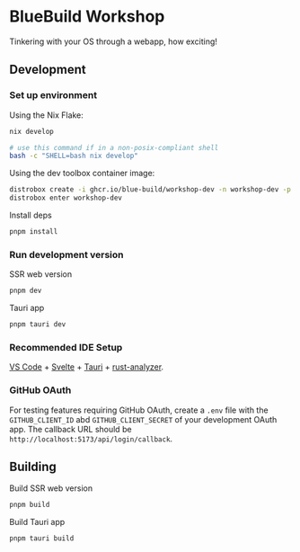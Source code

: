 # BlueBuild Workshop

Tinkering with your OS through a webapp, how exciting!

## Development

### Set up environment

Using the Nix Flake:

```sh
nix develop

# use this command if in a non-posix-compliant shell
bash -c "SHELL=bash nix develop"
```

Using the dev toolbox container image:

```sh
distrobox create -i ghcr.io/blue-build/workshop-dev -n workshop-dev -p # add --nvidia flag if using nvidia
distrobox enter workshop-dev
```

Install deps

```sh
pnpm install
```

### Run development version

SSR web version

```sh
pnpm dev
```

Tauri app

```sh
pnpm tauri dev
```

### Recommended IDE Setup

[VS Code](https://code.visualstudio.com/) + [Svelte](https://marketplace.visualstudio.com/items?itemName=svelte.svelte-vscode) + [Tauri](https://marketplace.visualstudio.com/items?itemName=tauri-apps.tauri-vscode) + [rust-analyzer](https://marketplace.visualstudio.com/items?itemName=rust-lang.rust-analyzer).

### GitHub OAuth

For testing features requiring GitHub OAuth, create a `.env` file with the `GITHUB_CLIENT_ID` abd `GITHUB_CLIENT_SECRET` of your development OAuth app. The callback URL should be `http://localhost:5173/api/login/callback`.

## Building

Build SSR web version

```sh
pnpm build
```

Build Tauri app

```sh
pnpm tauri build
```
